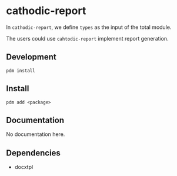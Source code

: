 # cathodic-report

In `cathodic-report`, we define `types` as the input of the total module.

The users could use `cahtodic-report` implement report generation.

## Development

`pdm install`

## Install

`pdm add <package>`

## Documentation

No documentation here.

## Dependencies

- docxtpl
<!-- - git@github.com:cathodic-app/mk2pdf.git -->
